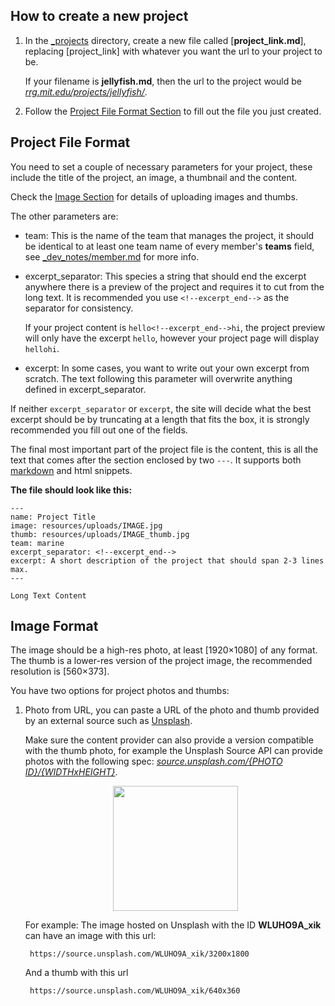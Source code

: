 ## How to create a new project

1. In the [\_projects](../_projects) directory, create a new file called [**project_link.md**], replacing [project_link] with whatever you want the url to your project to be.

	If your filename is **jellyfish.md**, then the url to the project would be <ins>_rrg.mit.edu/projects/jellyfish/_</ins>.

2. Follow the [Project File Format Section](#Project_File_Format) to fill out the file you just created.

## Project File Format

You need to set a couple of necessary parameters for your project, these include the title of the project, an image, a thumbnail and the content.

Check the [Image Section](#Image_Format) for details of uploading images and thumbs.

The other parameters are:

 - team: This is the name of the team that manages the project, it should be identical to at least one team name of every member's **teams** field, see [_dev_notes/member.md](member.md) for more info.

 - excerpt_separator: This species a string that should end the excerpt anywhere there is a preview of the project and requires it to cut from the long text. It is recommended you use `<!--excerpt_end-->` as the separator for consistency.

 	If your project content is `hello<!--excerpt_end-->hi`, the project preview will only have the excerpt `hello`, however your project page will display `hellohi`.

 - excerpt: In some cases, you want to write out your own excerpt from scratch. The text following this parameter will overwrite anything defined in excerpt_separator.

 If neither `excerpt_separator` or `excerpt`, the site will decide what the best excerpt should be by truncating at a length that fits the box, it is strongly recommended you fill out one of the fields.

The final most important part of the project file is the content, this is all the text that comes after the section enclosed by two `---`. It supports both [markdown](markdown.md) and html snippets.

**The file should look like this:**

```liquid
---
name: Project Title
image: resources/uploads/IMAGE.jpg
thumb: resources/uploads/IMAGE_thumb.jpg
team: marine
excerpt_separator: <!--excerpt_end-->
excerpt: A short description of the project that should span 2-3 lines max.
---

Long Text Content

```

## Image Format

The image should be a high-res photo, at least [1920×1080] of any format. The thumb is a lower-res version of the project image, the recommended resolution is [560×373].

You have two options for project photos and thumbs:

1. Photo from URL, you can paste a URL of the photo and thumb provided by an external source such as [Unsplash](https://unsplash.com/).

	Make sure the content provider can also provide a version compatible with the thumb photo, for example the Unsplash Source API can provide photos with the following spec: <ins>_source.unsplash.com/{PHOTO ID}/{WIDTHxHEIGHT}_</ins>.

	<center><img src="https://source.unsplash.com/WLUHO9A_xik/640x360" style="width: 200px"/></center>

	For example: The image hosted on Unsplash with the ID **WLUHO9A_xik** can have an image with this url:

		https://source.unsplash.com/WLUHO9A_xik/3200x1800

	And a thumb with this url

		https://source.unsplash.com/WLUHO9A_xik/640x360
